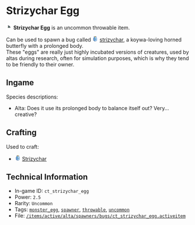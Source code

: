 # Strizychar Egg

<img src="https://raw.githubusercontent.com/Ceterai/Enternia/main/items/active/alta/spawners/bugs/ct_strizychar_egg.png" alt="Strizychar Egg icon" loading="lazy" height=16px width="auto" /> **Strizychar Egg** is an uncommon throwable item.

Can be used to spawn a bug called <img src="https://raw.githubusercontent.com/Ceterai/Enternia/main/objects/alta/special/bugs/strizychar/icon.png" alt="Strizychar icon" loading="lazy" height=16px width="auto" /> [strizychar](https://ceterai.github.io/MyEnternia/Wiki/Strizychar), a koywa-loving horned butterfly with a prolonged body.  
These "eggs" are really just highly incubated versions of creatures, used by altas during research, often for simulation purposes, which is why they tend to be friendly to their owner.

## Ingame

Species descriptions:

- Alta: Does it use its prolonged body to balance itself out? Very... creative?

## Crafting

Used to craft:

- <img src="https://raw.githubusercontent.com/Ceterai/Enternia/main/objects/alta/special/bugs/strizychar/icon.png" alt="Strizychar icon" loading="lazy" height=16px width="auto" /> [Strizychar](https://ceterai.github.io/MyEnternia/Wiki/Strizychar)

## Technical Information

- In-game ID: `ct_strizychar_egg`
- Power: `2.5`
- Rarity: `Uncommon`
- Tags: [`monster_egg`](https://ceterai.github.io/MyEnternia/Wiki/Tags/MonsterEgg), [`spawner`](https://ceterai.github.io/MyEnternia/Wiki/Tags/Spawner), [`throwable`](https://ceterai.github.io/MyEnternia/Wiki/Tags/Throwable), [`uncommon`](https://ceterai.github.io/MyEnternia/Wiki/Tags/Uncommon)
- File: [`/items/active/alta/spawners/bugs/ct_strizychar_egg.activeitem`](https://github.com/Ceterai/Enternia/blob/main/items/active/alta/spawners/bugs/ct_strizychar_egg.activeitem)
